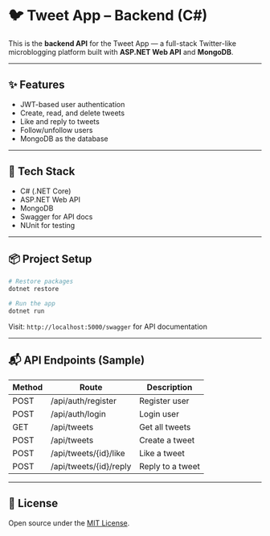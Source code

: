 # 🐦 Tweet App – Backend (C#)

This is the **backend API** for the Tweet App — a full-stack Twitter-like microblogging platform built with **ASP.NET Web API** and **MongoDB**.

---

## ✨ Features
- JWT-based user authentication
- Create, read, and delete tweets
- Like and reply to tweets
- Follow/unfollow users
- MongoDB as the database

---

## 🔧 Tech Stack
- C# (.NET Core)
- ASP.NET Web API
- MongoDB
- Swagger for API docs
- NUnit for testing

---

## 📦 Project Setup
```bash
# Restore packages
dotnet restore

# Run the app
dotnet run
```

Visit: `http://localhost:5000/swagger` for API documentation

---

## 📬 API Endpoints (Sample)
| Method | Route                    | Description             |
|--------|--------------------------|-------------------------|
| POST   | /api/auth/register       | Register user           |
| POST   | /api/auth/login          | Login user              |
| GET    | /api/tweets              | Get all tweets          |
| POST   | /api/tweets              | Create a tweet          |
| POST   | /api/tweets/{id}/like    | Like a tweet            |
| POST   | /api/tweets/{id}/reply   | Reply to a tweet        |

---

## 📄 License
Open source under the [MIT License](LICENSE).
